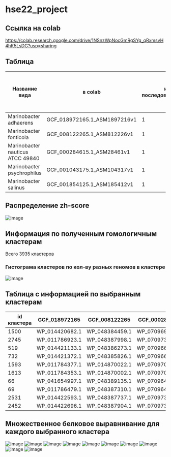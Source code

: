 # hse22_project
## Ссылка на colab
https://colab.research.google.com/drive/1NSnzWpNocGmRgSYg_qRxmsvH4hK5LsDG?usp=sharing
## Таблица
| Название вида     | в colab | к-во последовательностей | общая длина | количество аннотированных генов | доля аннотированных генов в геноме | кол-во участков с zh-score >500 | Общая длина участков с zh-score > 500 |
| ---      | ---       | ---      | ---       | ---      | ---       | ---      | ---       |
| Marinobacter adhaerens | GCF_018972165.1_ASM1897216v1 | 1 | 4420856 | 4148 | 91.85% | 12648 | 124384 |
| Marinobacter fonticola | GCF_008122265.1_ASM812226v1 | 1 | 4543926 | 4054 | 87.94% | 23132 | 226470 |
| Marinobacter nauticus ATCC 49840 | GCF_000284615.1_ASM28461v1 | 1 | 3989480 | 3676 | 91.92% | 11762	| 116226 |
| Marinobacter psychrophilus | GCF_001043175.1_ASM104317v1 | 1 | 3998597 | 3677	 | 89.33% | 17237 | 168268 |
| Marinobacter salinus | GCF_001854125.1_ASM185412v1 | 1 | 4121005 | 3819 | 91.58% | 11628 | 114482 |
## Распределение zh-score
![image](https://user-images.githubusercontent.com/95506249/175605490-dac8f57d-f94d-4b57-b483-65ced4e3e579.png)
## Информация по полученным гомологичным кластерам
Всего 3935 кластеров
### Гистограма кластеров по кол-ву разных геномов в кластере
![image](https://user-images.githubusercontent.com/95506249/175612938-63abce3a-4a91-413c-949b-1f7ccdd188a1.png)
## Таблица с информацией по выбранным кластерам
| id кластера | GCF_018972165 | GCF_008122265 | GCF_000284615 | GCF_001043175 | GCF_001854125 |
| ---      | ---       | ---      | ---       | ---      | ---       |
| 1500 | WP_014420682.1 | WP_048384459.1 | WP_070969898.1 | WP_148861846.1 | WP_008176381.1 |
| 2745 | WP_011786923.1 | WP_048387998.1 | WP_070973749.1 | WP_148864391.1 | WP_014578482.1 |
| 519 | WP_014421133.1 | WP_048386273.1 | WP_070966022.1 | WP_148863175.1 | WP_008174965.1 |
| 732 | WP_014421372.1 | WP_048385826.1 | WP_070966770.1 | WP_148862644.1 | WP_014577190.1 |
| 1593 | WP_011784377.1 | WP_014870022.1 | WP_070970212.1 | WP_148861734.1 | WP_008170735.1 |
| 1613 | WP_011784353.1 | WP_014870002.1 | WP_070970270.1 | WP_148861712.1 | WP_008170781.1 |
| 66 | WP_041654997.1 | WP_048389135.1 | WP_070964410.1 | WP_148863981.1 | WP_014578165.1 |
| 69 |WP_011786479.1 | WP_048387310.1 |	WP_070964418.1 | WP_148863978.1 | WP_014578162.1 |
| 2531 | WP_014422593.1 | WP_048387737.1 | WP_070973233.1 | WP_148864170.1 | WP_014578292.1 |
| 2452 | WP_014422696.1 | WP_048387904.1 | WP_070973019.1 | WP_227545954.1 | WP_014578411.1 |
## Множественное белковое выравнивание для каждого выбранного кластера
![image](https://user-images.githubusercontent.com/95506249/175615432-fe227f4b-eb44-4719-8678-d1e6b7c576c2.png)
![image](https://user-images.githubusercontent.com/95506249/175615488-aeac9f08-0c20-4e79-bd9f-9a13320680de.png)
![image](https://user-images.githubusercontent.com/95506249/175615532-4b9c1192-52da-4bfc-b3c1-21ff26ef6f13.png)
![image](https://user-images.githubusercontent.com/95506249/175615550-6b7484e1-3b81-4db1-babd-666889abd7ae.png)
![image](https://user-images.githubusercontent.com/95506249/175615573-aea3a9ba-edc4-42f1-b3b9-10128b320835.png)
![image](https://user-images.githubusercontent.com/95506249/175615600-8bed4c9f-e622-4594-a686-2a7f5ba71695.png)
![image](https://user-images.githubusercontent.com/95506249/175615743-19078fce-1f50-46de-8576-627022a8ea92.png)
![image](https://user-images.githubusercontent.com/95506249/175615799-4b5b87c4-e69a-43f9-aef0-28aaa0134156.png)
![image](https://user-images.githubusercontent.com/95506249/175615843-b2050857-c6b4-4979-bebb-3fe140749a3b.png)
![image](https://user-images.githubusercontent.com/95506249/175615865-ec796a3d-d07b-4314-9631-07ad26ad18e1.png)
